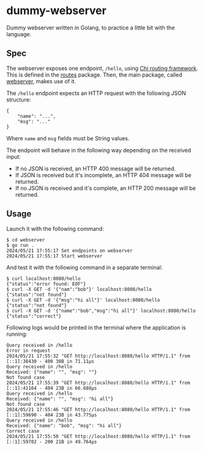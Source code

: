# dummy-webserver

Dummy webserver written in Golang, to practice a little bit with the language.

## Spec

The webserver exposes one endpoint, `/hello`, using [Chi routing framework](https://go-chi.io/#/). This is defined in the [routes](routes) package. Then, the main package, called [webserver](webserver), makes use of it.

The `/hello` endpoint expects an HTTP request with the following JSON structure:

```
{
    "name": "...",
    "msg": "..."
}
```

Where `name` and `msg` fields must be String values.

The endpoint will behave in the following way depending on the received input:

- If no JSON is received, an HTTP 400 message will be returned.
- If JSON is received but it's incomplete, an HTTP 404 message will be returned.
- If no JSON is received and it's complete, an HTTP 200 message will be returned.

## Usage

Launch it with the following command:

```
$ cd webserver
$ go run .
2024/05/21 17:55:17 Set endpoints on webserver
2024/05/21 17:55:17 Start webserver
```

And test it with the following command in a separate terminal:

```
$ curl localhost:8080/hello
{"status":"error found: EOF"}
$ curl -X GET -d '{"nam":"bob"}' localhost:8080/hello
{"status":"not found"}
$ curl -X GET -d '{"msg":"hi all"}' localhost:8080/hello
{"status":"not found"}
$ curl -X GET -d '{"name":"bob","msg":"hi all"}' localhost:8080/hello
{"status":"correct"}
```

Following logs would be printed in the terminal where the application is running:

```
Query received in /hello
Error in request
2024/05/21 17:55:32 "GET http://localhost:8080/hello HTTP/1.1" from [::1]:38430 - 400 30B in 71.11µs
Query received in /hello
Received: {"name": "", "msg": ""}
Not found case
2024/05/21 17:55:39 "GET http://localhost:8080/hello HTTP/1.1" from [::1]:41164 - 404 23B in 66.688µs
Query received in /hello
Received: {"name": "", "msg": "hi all"}
Not found case
2024/05/21 17:55:46 "GET http://localhost:8080/hello HTTP/1.1" from [::1]:59690 - 404 23B in 43.775µs
Query received in /hello
Received: {"name": "bob", "msg": "hi all"}
Correct case
2024/05/21 17:55:50 "GET http://localhost:8080/hello HTTP/1.1" from [::1]:59702 - 200 21B in 49.764µs
```
